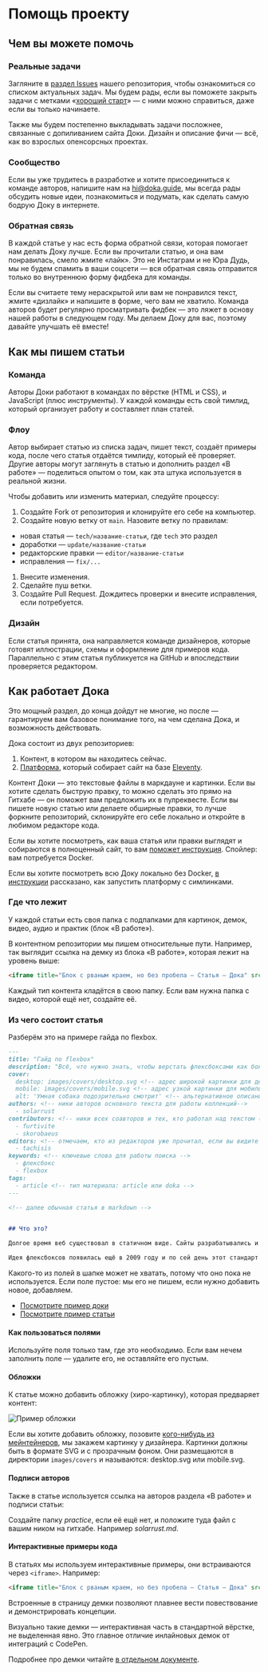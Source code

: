 # Помощь проекту

## Чем вы можете помочь

### Реальные задачи

Загляните в [раздел Issues](https://github.com/doka-guide/content/issues) нашего репозитория, чтобы ознакомиться со списком актуальных задач. Мы будем рады, если вы поможете закрыть задачи с метками «[хороший старт](https://github.com/doka-guide/content/issues?q=is%3Aissue+is%3Aopen+label%3A%22хороший+старт%22)» — с ними можно справиться, даже если вы только начинаете.

Также мы будем постепенно выкладывать задачи посложнее, связанные с допиливанием сайта Доки. Дизайн и описание фичи — всё, как во взрослых опенсорсных проектах.

### Сообщество

Если вы уже трудитесь в разработке и хотите присоединиться к команде авторов, напишите нам на [hi@doka.guide](mailto:hi@doka.guide), мы всегда рады обсудить новые идеи, познакомиться и подумать, как сделать самую бодрую Доку в интернете.

### Обратная связь

В каждой статье у нас есть форма обратной связи, которая помогает нам делать Доку лучше. Если вы прочитали статью, и она вам понравилась, смело жмите «лайк». Это не Инстаграм и не Юра Дудь, мы не будем спамить в ваши соцсети — вся обратная связь отправится только во внутреннюю форму фидбека для команды.

Если вы считаете тему нераскрытой или вам не понравился текст, жмите «дизлайк» и напишите в форме, чего вам не хватило. Команда авторов будет регулярно просматривать фидбек — это ляжет в основу нашей работы в следующем году. Мы делаем Доку для вас, поэтому давайте улучшать её вместе!

## Как мы пишем статьи

### Команда

Авторы Доки работают в командах по вёрстке (HTML и CSS), и JavaScript (плюс инструменты). У каждой команды есть свой тимлид, который организует работу и составляет план статей.

### Флоу

Автор выбирает статью из списка задач, пишет текст, создаёт примеры кода, после чего статья отдаётся тимлиду, который её проверяет.
Другие авторы могут заглянуть в статью и дополнить раздел «В работе» — поделиться опытом о том, как эта штука используется в реальной жизни.

Чтобы добавить или изменить материал, следуйте процессу:

1. Создайте Fork от репозитория и клонируйте его себе на компьютер.
1. Создайте новую ветку от `main`. Назовите ветку по правилам:
  * новая статья — `tech/название-статьи`, где `tech` это раздел
  * доработки — `update/название-статьи`
  * редакторские правки — `editor/название-статьи`
  * исправления — `fix/...`
1. Внесите изменения.
1. Сделайте пуш ветки.
1. Создайте Pull Request. Дождитесь проверки и внесите исправления, если потребуется.


### Дизайн

Если статья принята, она направляется команде дизайнеров, которые готовят иллюстрации, схемы и оформление для примеров кода. Параллельно с этим статья публикуется на GitHub и впоследствии проверяется редактором.

## Как работает Дока

Это мощный раздел, до конца дойдут не многие, но после — гарантируем вам базовое понимание того, на чем сделана Дока, и возможность действовать.

Дока состоит из двух репозиториев:

  1. Контент, в котором вы находитесь сейчас.
  1. [Платформа](https://github.com/doka-guide/platform), который собирает сайт на базе [Eleventy](https://www.11ty.dev/).

Контент Доки — это текстовые файлы в маркдауне и картинки. Если вы хотите сделать быструю правку, то можно сделать это прямо на Гитхабе — он поможет вам предложить их в пулреквесте. Если вы пишете новую статью или делаете обширные правки, то лучше форкните репозиторий, склонируйте его себе локально и откройте в любимом редакторе кода.

Если вы хотите посмотреть, как ваша статья или правки выглядят и собираются в полноценный сайт, то вам [поможет инструкция](https://github.com/doka-guide/content/blob/main/docs/preview.md). Спойлер: вам потребуется Docker.

Если вы хотите посмотреть всю Доку локально без Docker, [в инструкции](https://github.com/doka-guide/platform/blob/main/docs/how-to-run.md) рассказано, как запустить платформу с симлинками.

### Где что лежит

У каждой статьи есть своя папка с подпапками для картинок, демок, видео, аудио и практик (блок «В работе»).

В контентном репозитории мы пишем относительные пути. Например, так выглядит ссылка на демку из блока «В работе», которая лежит на уровень выше:

```markdown
<iframe title="Блок с рваным краем, но без пробела — Статья — Дока" src="../demos/shadow.html"></iframe>
```

Каждый тип контента кладётся в свою папку. Если вам нужна папка с видео, которой ещё нет, создайте её.

### Из чего состоит статья

Разберём это на примере гайда по flexbox.

```markdown
---
title: "Гайд по flexbox"
description: "Всё, что нужно знать, чтобы верстать флексбоксами как боженька" <!-- Описание для соцсетей и поисковиков, не больше 200 символов -->
cover:
  desktop: images/covers/desktop.svg <!-- адрес широкой картинки для десктопной обложки -->
  mobile: images/covers/mobile.svg <!-- адрес узкой картинки для мобильной обложки -->
  alt: 'Умная собака подозрительно смотрит' <!-- альтернативное описание для обложки -->
authors: <!-- ники авторов основного текста для работы коллекций-->
  - solarrust
contributors: <!-- ники всех соавторов и тех, кто работал над текстом (дописали «В работе»? Переписали блок? Вам сюда)-->
  - furtivite
  - skorobaeus
editors: <!-- отмечаем, кто из редакторов уже прочитал, если вы видите такую отметку, добавьте редактора в новый PR -->
  - tachisis
keywords: <!-- ключевые слова для работы поиска -->
  - флексбокс
  - flexbox
tags:
  - article <!-- тип материала: article или doka -->
---

<!-- далее обычная статья в markdown -->


## Что это?

Долгое время веб существовал в статичном виде. Сайты разрабатывались и просматривались только на экранах мониторов стационарных компьютеров. В масштабах истории совсем недавно у нас появилось огромное разнообразие различных экранов — от мобильных телефонов, до телевизоров — на которых мы можем взаимодействовать с сайтами. Отсюда появилась необходимость в гибких системах раскладки.

Идея флексбоксов появилась ещё в 2009 году и по сей день этот стандарт развивается и прорабатывается. Основная идея флексов — гибкое распределение места между элементами, гибкая расстановка, выравнивание, гибкое управление. Ключевое слово **гибкое**, что и отражено в названии (_flex — англ. гибко_).
```

Какого-то из полей в шапке может не хватать, потому что оно пока не используется. Если поле пустое: мы его не пишем, если нужно добавить новое, добавляем.

- [Посмотрите пример доки](./examples/doka.md)
- [Посмотрите пример статьи](./examples/article.md)

#### Как пользоваться полями

Используйте поля только там, где это необходимо. Если вам нечем заполнить поле — удалите его, не оставляйте его пустым.

#### Обложки

К статье можно добавить обложку (хиро-картинку), которая предваряет контент:

![Пример обложки](./images/contributing.png)

Если вы хотите добавить обложку, позовите [кого-нибудь из мейнтейнеров](https://github.com/doka-guide/content/blob/main/CODEOWNERS), мы закажем картинку у дизайнера. Картинки должны быть в формате SVG и с прозрачным фоном. Они размещаются в директории `images/covers` и называются: desktop.svg или mobile.svg.

#### Подписи авторов

Также в статье используется ссылка на авторов раздела «В работе» и подписи статьи:

Создайте папку _practice_, если её ещё нет, и положите туда файл с вашим ником на гитхабе. Например _solarrust.md_.

#### Интерактивные примеры кода

В статьях мы используем интерактивные примеры, они встраиваются через `<iframe>`. Например:

```markdown
<iframe title="Блок с рваным краем, но без пробела — Статья — Дока" src="../demos/shadow.html"></iframe>
```

Встроенные в страницу демки позволяют плавнее вести повествование и демонстрировать концепции.

Визуально такие демки — интерактивная часть в стандартной вёрстке, не выделенная явно. Это главное отличие инлайновых демок от интеграций с CodePen.

Подробнее про демки читайте [в отдельном документе](demos.md).
